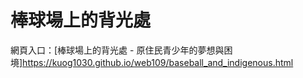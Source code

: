 # 棒球場上的背光處
網頁入口：[棒球場上的背光處 - 原住民青少年的夢想與困境]<https://kuog1030.github.io/web109/baseball_and_indigenous.html>
